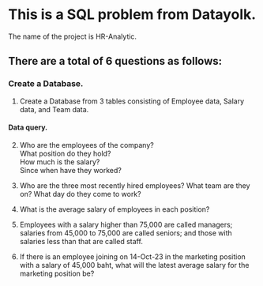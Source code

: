 # This is a SQL problem from Datayolk.
The name of the project is HR-Analytic.

## There are a total of 6 questions as follows:
  ### Create a Database.
  1. Create a Database from 3 tables consisting of Employee data, Salary data, and Team data.
  #### Data query.
  2. Who are the employees of the company?   
     What position do they hold?   
     How much is the salary?   
     Since when have they worked?  
      
  3. Who are the three most recently hired employees? What team are they on? What day do they come to work?  
    
  4. What is the average salary of employees in each position?  
    
  5. Employees with a salary higher than 75,000 are called managers; salaries from 45,000 to 75,000 are called seniors; and those with salaries less than that are called staff.  
    
  6. If there is an employee joining on 14-Oct-23 in the marketing position with a salary of 45,000 baht, what will the latest average salary for the marketing position be?  
